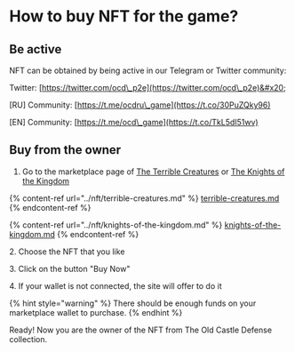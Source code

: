 # How to buy NFT for the game?

## Be active

NFT can be obtained by being active in our Telegram or Twitter community:

Twitter: [https://twitter.com/ocd\_p2e](https://twitter.com/ocd\_p2e)&#x20;

\[RU] Community: [https://t.me/ocdru\_game](https://t.co/30PuZQky96) &#x20;

\[EN] Community: [https://t.me/ocd\_game](https://t.co/TkL5dI51wv)

## Buy from the owner

1. Go to the marketplace page of [The Terrible Creatures](https://getgems.io/collection/EQA0n8J4kCjNmTO6U\_\_6T-NXibwyPbEaOaLFjG7YVjD-2K2i) or [The Knights of the Kingdom](https://getgems.io/collection/EQCc48IfzLXgxgV\_bcGKus\_mBQp2-AEG55rag6A1WV7XK5WS)

{% content-ref url="../nft/terrible-creatures.md" %}
[terrible-creatures.md](../nft/terrible-creatures.md)
{% endcontent-ref %}

{% content-ref url="../nft/knights-of-the-kingdom.md" %}
[knights-of-the-kingdom.md](../nft/knights-of-the-kingdom.md)
{% endcontent-ref %}

&#x20;2\.  Choose the NFT that you like

&#x20;3\.  Click on the button "Buy Now"

&#x20;4\.  If your wallet is not connected, the site will offer to do it

{% hint style="warning" %}
There should be enough funds on your marketplace wallet to purchase.
{% endhint %}

Ready! Now you are the owner of the NFT from The Old Castle Defense collection.
